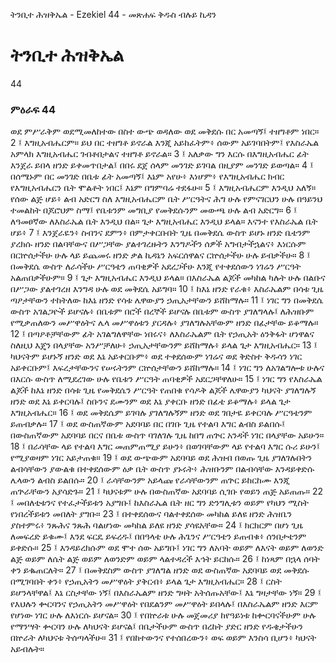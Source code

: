 ﻿
 ትንቢተ ሕዝቅኤል - Ezekiel 44 - መጽሐፍ ቅዱስ ብሉይ ኪዳን
# ትንቢተ ሕዝቅኤል
44
### ምዕራፍ 44
ወደ ምሥራቅም ወደሚመለከተው በስተ ውጭ ወዳለው ወደ መቅደሱ በር አመጣኝ፤ ተዘግቶም ነበር።
2 ፤ እግዚአብሔርም። ይህ በር ተዘግቶ ይኖራል እንጂ አይከፈትም፥ ሰውም አይገባበትም፤ የእስራኤል አምላክ እግዚአብሔር ገብቶበታልና ተዘግቶ ይኖራል።
3 ፤ አለቃው ግን እርሱ በእግዚአብሔር ፊት እንጀራ ይበላ ዘንድ ይቀመጥበታል፤ በበሩ ደጀ ሰላም መንገድ ይገባል በዚያም መንገድ ይወጣል።
4 ፤ በሰሜኑም በር መንገድ በቤቱ ፊት አመጣኝ፤ እኔም አየሁ፥ እነሆም፥ የእግዚአብሔር ክብር የእግዚአብሔርን ቤት ሞልቶት ነበር፤ እኔም በግምባሬ ተደፋሁ።
5 ፤ እግዚአብሔርም እንዲህ አለኝ። የሰው ልጅ ሆይ፥ ልብ አድርግ ስለ እግዚአብሔርም ቤት ሥርዓትና ሕግ ሁሉ የምናገርህን ሁሉ በዓይንህ ተመልከት በጆሮህም ስማ፤ የቤቱንም መግቢያ የመቅደሱንም መውጫ ሁሉ ልብ አድርግ።
6 ፤ ለዓመፀኛው ለእስራኤል ቤት እንዲህ በል። ጌታ እግዚአብሔር እንዲህ ይላል። እናንተ የእስራኤል ቤት ሆይ፥
7 ፤ እንጀራዬን፥ ስብንና ደምን፥ በምታቀርቡበት ጊዜ በመቅደሴ ውስጥ ይሆኑ ዘንድ ቤቴንም ያረክሱ ዘንድ በልባቸውና በሥጋቸው ያልተገረዙትን እንግዶችን ሰዎች አግብታችኋልና፥ እነርሱም በርኵሰታችሁ ሁሉ ላይ ይጨመሩ ዘንድ ቃል ኪዳኔን አፍርሰዋልና ርኵሰታችሁ ሁሉ ይብቃችሁ።
8 ፤ በመቅደሴ ውስጥ ለራሳችሁ ሥርዓቴን ጠባቂዎች አደረጋችሁ እንጂ የተቀደሰውን ነገሬን ሥርዓት አልጠበቃችሁም።
9 ፤ ጌታ እግዚአብሔር እንዲህ ይላል። በእስራኤል ልጆች መካከል ካሉት ሁሉ በልቡና በሥጋው ያልተገረዘ እንግዳ ሁሉ ወደ መቅደሴ አይግባ።
10 ፤ ከእኔ ዘንድ የራቁ፥ እስራኤልም በሳቱ ጊዜ ጣዖታቸውን ተከትለው ከእኔ ዘንድ የሳቱ ሌዋውያን ኃጢአታቸውን ይሸከማሉ።
11 ፤ ነገር ግን በመቅደሴ ውስጥ አገልጋዮች ይሆናሉ፥ በቤቱም በሮች በረኞች ይሆናሉ በቤቱም ውስጥ ያገለግላሉ፤ ለሕዝቡም የሚቃጠለውን መሥዋዕትና ሌላ መሥዋዕቱን ያርዳሉ፥ ያገለግሉአቸውም ዘንድ በፊታቸው ይቆማሉ።
12 ፤ በጣዖቶቻቸውም ፊት አገልግለዋቸው ነበሩና፥ ለእስራኤልም ቤት የኃጢአት ዕንቅፋት ሆነዋልና ስለዚህ እጄን በላያቸው አንሥቻለሁ፥ ኃጢአታቸውንም ይሸከማሉ፥ ይላል ጌታ እግዚአብሔር።
13 ፤ ካህናትም ይሆኑኝ ዘንድ ወደ እኔ አይቀርቡም፥ ወደ ተቀደሰውም ነገሬና ወደ ቅድስተ ቅዱሳን ነገር አይቀርቡም፤ እፍረታቸውንና የሠሩትንም ርኵሰታቸውን ይሸከማሉ።
14 ፤ ነገር ግን ለአገልግሎቱ ሁሉና በእርሱ ውስጥ ለሚደረገው ሁሉ የቤቱን ሥርዓት ጠባቂዎች አደርጋቸዋለሁ።
15 ፤ ነገር ግን የእስራኤል ልጆች ከእኔ ዘንድ በሳቱ ጊዜ የመቅደሴን ሥርዓት የጠበቁ የሳዶቅ ልጆች ሌዋውያን ካህናት ያገለግሉኝ ዘንድ ወደ እኔ ይቀርባሉ፤ ስቡንና ደሙንም ወደ እኔ ያቀርቡ ዘንድ በፊቴ ይቆማሉ፥ ይላል ጌታ እግዚአብሔር።
16 ፤ ወደ መቅደሴም ይገባሉ ያገለግሉኝም ዘንድ ወደ ገበታዬ ይቀርባሉ ሥርዓቴንም ይጠብቃሉ።
17 ፤ ወደ ውስጠኛውም አደባባይ በር በገቡ ጊዜ የተልባ እግር ልብስ ይልበሱ፤ በውስጠኛውም አደባባይ በርና በቤቱ ውስጥ ባገለገሉ ጊዜ ከበግ ጠጕር አንዳች ነገር በላያቸው አይሁን።
18 ፤ በራሳቸው ላይ የተልባ እግር መጠምጠሚያ ይሁን፥ በወገባቸውም ላይ የተልባ እግር ሱሪ ይሁን፤ የሚያወዛም ነገር አይታጠቁ።
19 ፤ ወደ ውጭውም አደባባይ ወደ ሕዝብ በወጡ ጊዜ ያገለገሉበትን ልብሳቸውን ያውልቁ በተቀደሰውም ዕቃ ቤት ውስጥ ያኑሩት፥ ሕዝቡንም በልብሳቸው እንዳይቀድሱ ሌላውን ልብስ ይልበሱ።
20 ፤ ራሳቸውንም አይላጩ የራሳቸውንም ጠጕር ይከርከሙ እንጂ ጠጕራቸውን አያሳድጉ።
21 ፤ ካህናቱም ሁሉ በውስጠኛው አደባባይ ሲገቡ የወይን ጠጅ አይጠጡ።
22 ፤ መበለቲቱንና የተፈታችይቱን አያግቡ፤ ከእስራኤል ቤት ዘር ግን ድንግሊቱን ወይም የካህን ሚስት የነበረችይቱን መበለት ያግቡ።
23 ፤ በተቀደሰውና ባልተቀደሰው መካከል ይለዩ ዘንድ ሕዝቤን ያስተምሩ፥ ንጹሕና ንጹሕ ባልሆነው መካከል ይለዩ ዘንድ ያሳዩአቸው።
24 ፤ ክርክርም በሆነ ጊዜ ለመፍረድ ይቁሙ፤ እንደ ፍርዴ ይፍረዱ፤ በበዓላቴ ሁሉ ሕጌንና ሥርዓቴን ይጠብቁ፥ ሰንበታቴንም ይቀድሱ።
25 ፤ እንዳይረክሱም ወደ ሞተ ሰው አይግቡ፤ ነገር ግን ለአባት ወይም ለእናት ወይም ለወንድ ልጅ ወይም ለሴት ልጅ ወይም ለወንድም ወይም ላልተዳረች እኅት ይርከሱ።
26 ፤ ከነጻም በኋላ ሰባት ቀን ይቈጠርለት።
27 ፤ በመቅደስም ውስጥ ያገለግል ዘንድ ወደ ውስጠኛው አደባባይ ወደ መቅደሱ በሚገባበት ቀን፥ የኃጢአትን መሥዋዕት ያቅርብ፥ ይላል ጌታ እግዚአብሔር።
28 ፤ ርስት ይሆንላቸዋል፤ እኔ ርስታቸው ነኝ፤ በእስራኤልም ዘንድ ግዛት አትሰጡአቸው፤ እኔ ግዛታቸው ነኝ።
29 ፤ የእህሉን ቍርባንና የኃጢአትን መሥዋዕት የበደልንም መሥዋዕት ይበላሉ፤ በእስራኤልም ዘንድ እርም የሆነው ነገር ሁሉ ለእነርሱ ይሆናል።
30 ፤ የበኵራቱ ሁሉ መጀመሪያ ከየዓይነቱ ከቍርባናችሁም ሁሉ የማንሣት ቍርባን ሁሉ ለካህናት ይሆናል፤ በቤታችሁም ውስጥ በረከት ያድር ዘንድ የዱቄታችሁን በኵራት ለካህናቱ ትሰጣላችሁ።
31 ፤ የበከተውንና የተሰበረውን፥ ወፍ ወይም እንስሳ ቢሆን፥ ካህናት አይብሉት።
